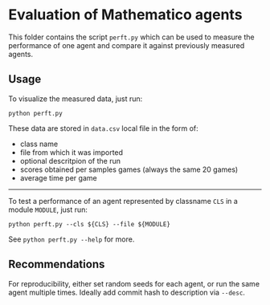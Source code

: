 # Evaluation of Mathematico agents

This folder contains the script `perft.py`
which can be used to measure the performance of one agent and compare
it against previously measured agents.


## Usage

To visualize the measured data, just run:

    python perft.py

These data are stored in `data.csv` local file in the form of:
* class name
* file from which it was imported
* optional descritpion of the run
* scores obtained per samples games (always the same 20 games)
* average time per game

---

To test a performance of an agent represented by classname `CLS` in a module
`MODULE`, just run:

    python perft.py --cls ${CLS} --file ${MODULE}

See `python perft.py --help` for more.


## Recommendations

For reproducibility, either set random seeds for each agent, or run the same
agent multiple times. Ideally add commit hash to description via `--desc`.
